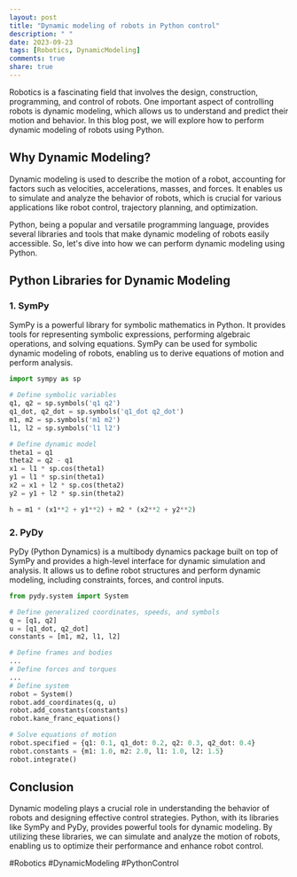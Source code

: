 ```yaml
---
layout: post
title: "Dynamic modeling of robots in Python control"
description: " "
date: 2023-09-23
tags: [Robotics, DynamicModeling]
comments: true
share: true
---
```


Robotics is a fascinating field that involves the design, construction, programming, and control of robots. One important aspect of controlling robots is dynamic modeling, which allows us to understand and predict their motion and behavior. In this blog post, we will explore how to perform dynamic modeling of robots using Python.

## Why Dynamic Modeling?

Dynamic modeling is used to describe the motion of a robot, accounting for factors such as velocities, accelerations, masses, and forces. It enables us to simulate and analyze the behavior of robots, which is crucial for various applications like robot control, trajectory planning, and optimization.

Python, being a popular and versatile programming language, provides several libraries and tools that make dynamic modeling of robots easily accessible. So, let's dive into how we can perform dynamic modeling using Python.

## Python Libraries for Dynamic Modeling

### 1. SymPy

SymPy is a powerful library for symbolic mathematics in Python. It provides tools for representing symbolic expressions, performing algebraic operations, and solving equations. SymPy can be used for symbolic dynamic modeling of robots, enabling us to derive equations of motion and perform analysis.

```python
import sympy as sp

# Define symbolic variables
q1, q2 = sp.symbols('q1 q2')
q1_dot, q2_dot = sp.symbols('q1_dot q2_dot')
m1, m2 = sp.symbols('m1 m2')
l1, l2 = sp.symbols('l1 l2')

# Define dynamic model
theta1 = q1
theta2 = q2 - q1
x1 = l1 * sp.cos(theta1)
y1 = l1 * sp.sin(theta1)
x2 = x1 + l2 * sp.cos(theta2)
y2 = y1 + l2 * sp.sin(theta2)

h = m1 * (x1**2 + y1**2) + m2 * (x2**2 + y2**2)
```

### 2. PyDy

PyDy (Python Dynamics) is a multibody dynamics package built on top of SymPy and provides a high-level interface for dynamic simulation and analysis. It allows us to define robot structures and perform dynamic modeling, including constraints, forces, and control inputs.

```python
from pydy.system import System

# Define generalized coordinates, speeds, and symbols
q = [q1, q2]
u = [q1_dot, q2_dot]
constants = [m1, m2, l1, l2]

# Define frames and bodies
...
# Define forces and torques
...
# Define system
robot = System()
robot.add_coordinates(q, u)
robot.add_constants(constants)
robot.kane_franc_equations()

# Solve equations of motion
robot.specified = {q1: 0.1, q1_dot: 0.2, q2: 0.3, q2_dot: 0.4}
robot.constants = {m1: 1.0, m2: 2.0, l1: 1.0, l2: 1.5}
robot.integrate()
```

## Conclusion

Dynamic modeling plays a crucial role in understanding the behavior of robots and designing effective control strategies. Python, with its libraries like SymPy and PyDy, provides powerful tools for dynamic modeling. By utilizing these libraries, we can simulate and analyze the motion of robots, enabling us to optimize their performance and enhance robot control.

#Robotics #DynamicModeling #PythonControl
